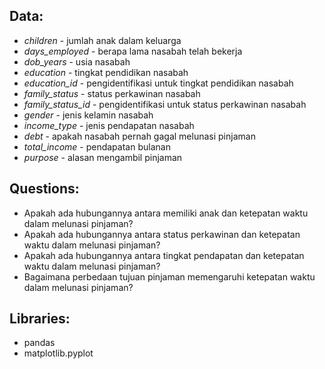 ## Data:

- *children* - jumlah anak dalam keluarga
- *days_employed* - berapa lama nasabah telah bekerja
- *dob_years* - usia nasabah
- *education* - tingkat pendidikan nasabah
- *education_id* - pengidentifikasi untuk tingkat pendidikan nasabah
- *family_status* - status perkawinan nasabah
- *family_status_id* - pengidentifikasi untuk status perkawinan nasabah
- *gender* - jenis kelamin nasabah
- *income_type* - jenis pendapatan nasabah
- *debt* - apakah nasabah pernah gagal melunasi pinjaman
- *total_income* - pendapatan bulanan
- *purpose* - alasan mengambil pinjaman

## Questions:

- Apakah ada hubungannya antara memiliki anak dan ketepatan waktu dalam melunasi pinjaman?
- Apakah ada hubungannya antara status perkawinan dan ketepatan waktu dalam melunasi pinjaman?
- Apakah ada hubungannya antara tingkat pendapatan dan ketepatan waktu dalam melunasi pinjaman?
- Bagaimana perbedaan tujuan pinjaman memengaruhi ketepatan waktu dalam melunasi pinjaman?

## Libraries:

- pandas
- matplotlib.pyplot
